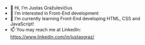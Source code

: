 - 👋 Hi, I’m Justas Gražulevičius
- 👀 I’m interested in Front-End development
- 🌱 I’m currently learning Front-End developing HTML, CSS and JavaScript!
- 📫 You may reach me at LinkedIn: https://www.linkedin.com/in/justasgraz/
